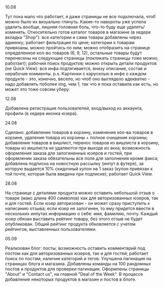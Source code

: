 10.08 

Тут пока мало что работает, я даже страницы не все подключала, чтоб можно было их визуально глянуть. 
Какие-то навороты уже успела удалить вообще, лишняя головная боль, что-то буду еще удалять/изменять.
Относительно готов каталог товаров в магазине (в хедере вкладка "Shop"): все категории и сами товары добавлены через админку; работает фильтрация по цене; 
категории к товарам привязаны, можно пройтись по ним; можно отобразить на странице определенное кол-во товаров (6, 9, 12), остальные товары будут перенесены на следующие страницы (покликать страницы тоже можно, работает);
рабочий поиск продуктов; можно открыть детали продуктов (не Quick View): вся инфа подтягивается, внизу описание, состав и нерабочие комменты. 
p.s. Картинки с каруселью в инфе о каждом продукте - это, конечно, весело, но чтоб оно выглядело адекватно - надо добавлять поболее img, чем 1, так что я пока оставила как есть, но может это тоже совсем уберу.

12.08

Добавлена регистрация пользователей, вход/выход из аккаунта, профили (в хедере иконка юзера). 

24.08

Сделано: добавление товаров в корзину, изменение кол-ва товаров в корзине, удаление товара из корзины + полное очищение корзины; 
добавление товаров в вишлист, перенос товаров из вишлиста в корзину, товары из вишлиста не удаляются при выходе из акка; 
возможность оформления заказа для залогиненных юзеров и гостей, при оформлении заказа обязательны все поля для заполнения кроме факса; 
добавлена подписка на новостную рассылку (инпут в футере), за которую выдается 10% скидочный купон на 1 заказ (купон привязан к той почте, которая была введена при подписке); работает Quick View.

28.08

На странице с деталями продукта можно оставить небольшой отзыв о товаре (макс длина 400 символов) как для авторизованных юзеров, так и для гостей. 
Если юзер авторизован - он может сразу приступить к написанию отзыва; если юзер не залогинен, то ему придется ввести в нескольких инпутах информацию о себе: имя, фамилию, почту.
Каждый юзер обязан выставить рейтинг товару, без этого отзыв не будет опубликован.
Общий рейтинг продукта обновляется с учетом рейтингов, выставленных пользователями.

05.09

Реализован блог: посты; возможность оставить комментарий под постом как для авторизованных юзеров, так и для гостей; работает поиск по постам; наличие категорий и тегов.
Улучшена пагинация на страницах блога и магазина.
Добавлены команды на 100 рандомных постов и продуктов для проверки пагинации.
Оформлены страницы "About" и "Contact us", на главной "Deal of the Week".
В процессе добавление некоторых продуктов в магазин и постов в блоге.
